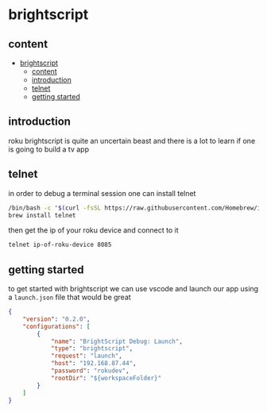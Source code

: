 # brightscript

## content

- [brightscript](#brightscript)
  - [content](#content)
  - [introduction](#introduction)
  - [telnet](#telnet)
  - [getting started](#getting-started)

## introduction

roku brightscript is quite an uncertain beast and there is a lot to learn if one is going to build a tv app

## telnet

in order to debug a terminal session one can install telnet

```bash
/bin/bash -c "$(curl -fsSL https://raw.githubusercontent.com/Homebrew/install/HEAD/install.sh)"
brew install telnet
```

then get the ip of your roku device and connect to it

```bash
telnet ip-of-roku-device 8085
```

## getting started

to get started with brightscript we can use vscode and launch our app using a `launch.json` file that would be great

```json
{
    "version": "0.2.0",
    "configurations": [
        {
            "name": "BrightScript Debug: Launch",
            "type": "brightscript",
            "request": "launch",
            "host": "192.168.87.44",
            "password": "rokudev",
            "rootDir": "${workspaceFolder}"
        }
    ]
}
```

